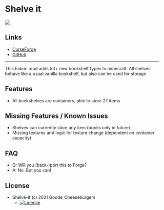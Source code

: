 # Shelve it

<p align="left">
  <a href="https://opensource.org/licenses/MIT"><img src="https://img.shields.io/badge/License-MIT-brightgreen.svg"></a>
</p>

## Links
- [CurseForge](https://www.curseforge.com/minecraft/mc-mods/shelve-it)
- [GitHub](https://github.com/Cheeseborgers/shelve-it)

---

This Fabric mod adds 50+ new bookshelf types to minecraft. All shelves behave like a usual vanilla bookshelf,
but also can be used for storage

## Features

- All bookshelves are containers, able to store 27 items 

## Missing Features / Known Issues

- Shelves can currently store any item (books only in future) 
- Missing textures and logic for texture change (dependent on container capacity)

## FAQ

- Q: Will you (back-)port this to Forge?
- A: No. But you can!

## License

* Shelve-it (c) 2021 Goode_Cheeseburgers 
  - [![License](https://img.shields.io/badge/License-MIT-red.svg?style=flat-square)](http://opensource.org/licenses/MIT)

